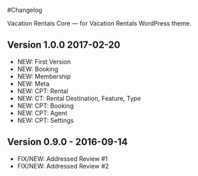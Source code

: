 #Changelog

Vacation Rentals Core — for Vacation Rentals WordPress theme.

## Version 1.0.0 2017-02-20
- NEW: First Version
- NEW: Booking
- NEW: Membership
- NEW: Meta
- NEW: CPT: Rental 
- NEW: CT: Rental Destination, Feature, Type
- NEW: CPT: Booking
- NEW: CPT: Agent
- NEW: CPT: Settings

## Version 0.9.0 - 2016-09-14
- FIX/NEW: Addressed Review #1
- FIX/NEW: Addressed Review #2

